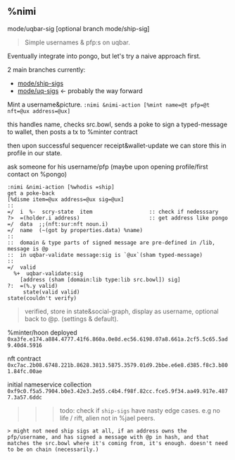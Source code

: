 ## %nimi

mode/uqbar-sig
[optional branch mode/ship-sig]

> Simple usernames & pfp:s on uqbar. 

Eventually integrate into pongo, but let's try a naive approach first.

2 main branches currently:
- [mode/ship-sigs](https://github.com/bitful-pannul/nimi/tree/mode/ship-sig)
- [mode/uq-sigs](https://github.com/bitful-pannul/nimi/tree/mode/uq-sig)     <- probably the way forward

Mint a username&picture. 
`:nimi &nimi-action [%mint name=@t pfp=@t nft=@ux address=@ux]`

this handles name, checks src.bowl, sends a poke to sign a typed-message to wallet, then posts a tx to %minter contract

then upon successful sequencer receipt&wallet-update we can store this in profile in our state.


ask someone for his username/pfp
(maybe upon opening profile/first contact on %pongo)
```=hoon
:nimi &nimi-action [%whodis =ship]	
get a poke-back 
[%disme item=@ux address=@ux sig=@ux]
::
=/  i  %-  scry-state  item	                 :: check if nedesssary
?>  =(holder.i address)		                 :: get address like pongo
=/  data  ;;(nft:sur:nft noun.i)
=/  name  (~(got by properties.data) %name)
::
::  domain & type parts of signed message are pre-defined in /lib, message is @p
::  in uqbar-validate message:sig is `@ux`(sham typed-message)
:: 
=/  valid   
  %+  uqbar-validate:sig 
	[address (sham [domain:lib type:lib src.bowl]) sig]
?:  =(%.y valid)
	 state(valid valid)
state(couldn't verify)
  ```
	
> verified, store in state&social-graph, display as username, optional back to @p. (settings & default).

%minter/hoon deployed `0xa3fe.e174.a884.4777.41f6.860a.0e8d.ec56.6198.07a8.661a.2cf5.5c65.5ad9.40d4.5916`

nft contract `0xc7ac.2b08.6748.221b.8628.3813.5875.3579.01d9.2bbe.e6e8.d385.f8c3.b801.84fc.00ae`

initial nameservice collection `0xf9c0.f5a5.7904.b0e3.42e3.2e55.c4b4.f98f.82cc.fce5.9f34.aa49.917e.4877.3a57.6ddc`

>>> todo: check if `ship-sigs` have nasty edge cases.
	e.g no life / rift, alien not in %jael peers.

	> might not need ship sigs at all, if an address owns the pfp/username, and has signed a message with @p in hash, and that matches the src.bowl where it's coming from, it's enough. doesn't need to be on chain (necessarily.)